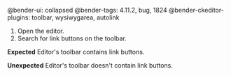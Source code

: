 @bender-ui: collapsed
@bender-tags: 4.11.2, bug, 1824
@bender-ckeditor-plugins: toolbar, wysiwygarea, autolink

1. Open the editor.
2. Search for link buttons on the toolbar.

**Expected** Editor's toolbar contains link buttons.

**Unexpected** Editor's toolbar doesn't contain link buttons.
